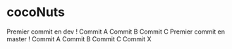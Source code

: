 # cocoNuts
Premier commit en dev !
Commit A
Commit B
Commit C
Premier commit en master !
Commit A
Commit B
Commit C
Commit X